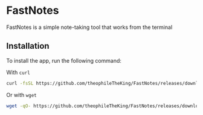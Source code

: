 # FastNotes

FastNotes is a simple note-taking tool that works from the terminal

## Installation

To install the app, run the following command:

With `curl`

```bash
curl -fsSL https://github.com/theophileTheKing/FastNotes/releases/download/0.1.0/FastNotes | sudo bash
```

Or with `wget`

```bash
wget -qO- https://github.com/theophileTheKing/FastNotes/releases/download/0.1.0/FastNotes | sudo bash
```
